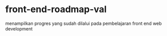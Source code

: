 # front-end-roadmap-val
menampilkan progres yang sudah dilalui pada pembelajaran front end web development
